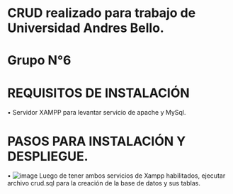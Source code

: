 # CRUD realizado para trabajo de Universidad Andres Bello.
# Grupo N°6 <br>
# REQUISITOS DE INSTALACIÓN
• Servidor XAMPP para levantar servicio de apache y MySql. <br>

# PASOS PARA INSTALACIÓN Y DESPLIEGUE.
• ![image](https://github.com/camilone/restaurante_crud/assets/106820074/dd164701-56b2-4c43-801c-8e2d905df0a3)
Luego de tener ambos servicios de Xampp habilitados, ejecutar archivo crud.sql para la creación de la base de datos y sus tablas.
